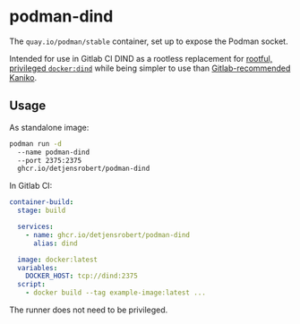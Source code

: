 # podman-dind

The `quay.io/podman/stable` container, set up to expose the Podman socket.

Intended for use in Gitlab CI DIND as a rootless replacement for [rootful, privileged `docker:dind`](https://docs.gitlab.com/ee/ci/docker/using_docker_build.html#use-docker-in-docker) while being simpler to use than [Gitlab-recommended Kaniko](https://docs.gitlab.com/ee/ci/docker/using_kaniko.html).

## Usage

As standalone image:

```sh
podman run -d
  --name podman-dind
  --port 2375:2375
  ghcr.io/detjensrobert/podman-dind
```

In Gitlab CI:

```yaml
container-build:
  stage: build

  services:
    - name: ghcr.io/detjensrobert/podman-dind
      alias: dind

  image: docker:latest
  variables:
    DOCKER_HOST: tcp://dind:2375
  script:
    - docker build --tag example-image:latest ...
```

The runner does not need to be privileged.
